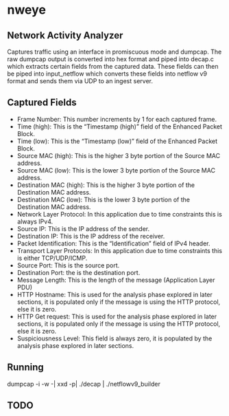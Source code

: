 # nweye
## Network Activity Analyzer

Captures traffic using an interface in promiscuous mode and dumpcap. The raw dumpcap output is converted into hex format and piped into decap.c which extracts certain fields from the captured data. These fields can then be piped into input_netflow which converts these fields into netflow v9 format and sends them via UDP to an ingest server.

## Captured Fields
- Frame Number: This number increments by 1 for each captured frame.
- Time (high): This is the “Timestamp (high)” field of the Enhanced Packet Block.
- Time (low): This is the “Timestamp (low)” field of the Enhanced Packet Block.
- Source MAC (high): This is the higher 3 byte portion of the Source MAC address.
- Source MAC (low): This is the lower 3 byte portion of the Source MAC address.
- Destination MAC (high): This is the higher 3 byte portion of the Destination MAC address.
- Destination MAC (low): This is the lower 3 byte portion of the Destination MAC address.
- Network Layer Protocol: In this application due to time constraints this is always IPv4.
- Source IP: This is the IP address of the sender.
- Destination IP: This is the IP address of the receiver.
- Packet Identification: This is the “Identification” field of IPv4 header.
- Transport Layer Protocols: In this application due to time constraints this is either TCP/UDP/ICMP.
- Source Port: This is the source port.
- Destination Port: the is the destination port.
- Message Length: This is the length of the message (Application Layer PDU)
- HTTP Hostname: This is used for the analysis phase explored in later sections, it is populated only if the message
is using the HTTP protocol, else it is zero.
- HTTP Get request: This is used for the analysis phase explored in later sections, it is populated only if the
message is using the HTTP protocol, else it is zero.
- Suspiciousness Level: This field is always zero, it is populated by the analysis phase explored in later sections.

## Running 

dumpcap -i <interface> -w -| xxd -p| ./decap | ./netflowv9_builder

## TODO
